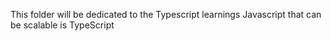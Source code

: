 This folder will be dedicated to the Typescript learnings
Javascript that can be scalable is TypeScript
